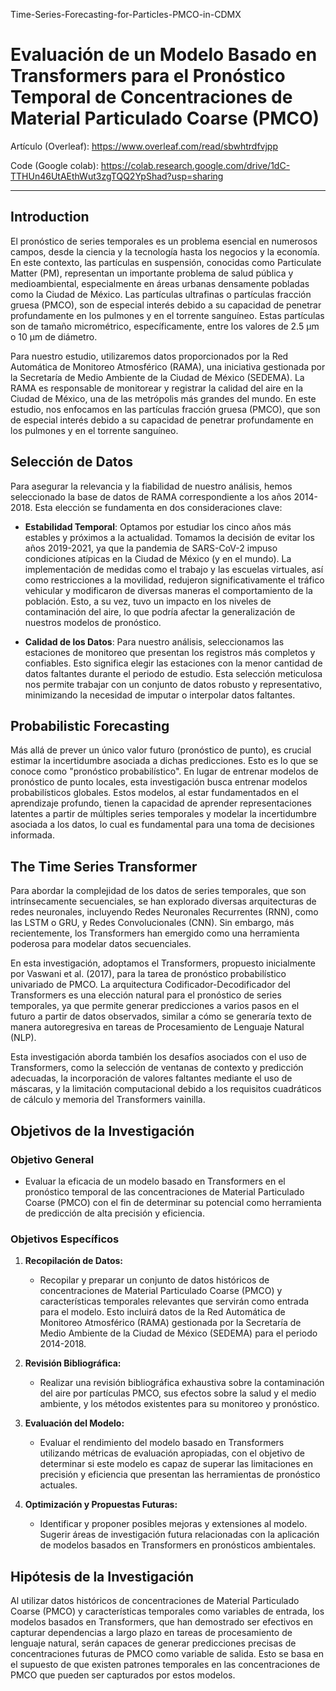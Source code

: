 Time-Series-Forecasting-for-Particles-PMCO-in-CDMX
# Evaluación de un Modelo Basado en Transformers para el Pronóstico Temporal de Concentraciones de Material Particulado Coarse (PMCO)

Artículo (Overleaf): https://www.overleaf.com/read/sbwhtrdfvjpp

Code (Google colab): https://colab.research.google.com/drive/1dC-TTHUn46UtAEthWut3zgTQQ2YpShad?usp=sharing

---

## Introduction

El pronóstico de series temporales es un problema esencial en numerosos campos, desde la ciencia y la tecnología hasta los negocios y la economía. En este contexto, las partículas en suspensión, conocidas como Particulate Matter (PM), representan un importante problema de salud pública y medioambiental, especialmente en áreas urbanas densamente pobladas como la Ciudad de México. Las partículas ultrafinas o partículas fracción gruesa (PMCO), son de especial interés debido a su capacidad de penetrar profundamente en los pulmones y en el torrente sanguíneo. Estas partículas son de tamaño micrométrico, específicamente, entre los valores de 2.5 μm o 10 μm de diámetro.

Para nuestro estudio, utilizaremos datos proporcionados por la Red Automática de Monitoreo Atmosférico (RAMA), una iniciativa gestionada por la Secretaría de Medio Ambiente de la Ciudad de México (SEDEMA). La RAMA es responsable de monitorear y registrar la calidad del aire en la Ciudad de México, una de las metrópolis más grandes del mundo. En este estudio, nos enfocamos en las partículas fracción gruesa (PMCO), que son de especial interés debido a su capacidad de penetrar profundamente en los pulmones y en el torrente sanguíneo.

## Selección de Datos

Para asegurar la relevancia y la fiabilidad de nuestro análisis, hemos seleccionado la base de datos de RAMA correspondiente a los años 2014-2018. Esta elección se fundamenta en dos consideraciones clave:

- **Estabilidad Temporal**: Optamos por estudiar los cinco años más estables y próximos a la actualidad. Tomamos la decisión de evitar los años 2019-2021, ya que la pandemia de SARS-CoV-2 impuso condiciones atípicas en la Ciudad de México (y en el mundo). La implementación de medidas como el trabajo y las escuelas virtuales, así como restricciones a la movilidad, redujeron significativamente el tráfico vehicular y modificaron de diversas maneras el comportamiento de la población. Esto, a su vez, tuvo un impacto en los niveles de contaminación del aire, lo que podría afectar la generalización de nuestros modelos de pronóstico.

- **Calidad de los Datos**: Para nuestro análisis, seleccionamos las estaciones de monitoreo que presentan los registros más completos y confiables. Esto significa elegir las estaciones con la menor cantidad de datos faltantes durante el periodo de estudio. Esta selección meticulosa nos permite trabajar con un conjunto de datos robusto y representativo, minimizando la necesidad de imputar o interpolar datos faltantes.

##  Probabilistic Forecasting

Más allá de prever un único valor futuro (pronóstico de punto), es crucial estimar la incertidumbre asociada a dichas predicciones. Esto es lo que se conoce como "pronóstico probabilístico". En lugar de entrenar modelos de pronóstico de punto locales, esta investigación busca entrenar modelos probabilísticos globales. Estos modelos, al estar fundamentados en el aprendizaje profundo, tienen la capacidad de aprender representaciones latentes a partir de múltiples series temporales y modelar la incertidumbre asociada a los datos, lo cual es fundamental para una toma de decisiones informada.

## The Time Series Transformer

Para abordar la complejidad de los datos de series temporales, que son intrínsecamente secuenciales, se han explorado diversas arquitecturas de redes neuronales, incluyendo Redes Neuronales Recurrentes (RNN), como las LSTM o GRU, y Redes Convolucionales (CNN). Sin embargo, más recientemente, los Transformers han emergido como una herramienta poderosa para modelar datos secuenciales.

En esta investigación, adoptamos el Transformers, propuesto inicialmente por Vaswani et al. (2017), para la tarea de pronóstico probabilístico univariado de PMCO. La arquitectura Codificador-Decodificador del Transformers es una elección natural para el pronóstico de series temporales, ya que permite generar predicciones a varios pasos en el futuro a partir de datos observados, similar a cómo se generaría texto de manera autoregresiva en tareas de Procesamiento de Lenguaje Natural (NLP).

Esta investigación aborda también los desafíos asociados con el uso de Transformers, como la selección de ventanas de contexto y predicción adecuadas, la incorporación de valores faltantes mediante el uso de máscaras, y la limitación computacional debido a los requisitos cuadráticos de cálculo y memoria del Transformers vainilla.

## Objetivos de la Investigación

### Objetivo General

- Evaluar la eficacia de un modelo basado en Transformers en el pronóstico temporal de las concentraciones de Material Particulado Coarse (PMCO) con el fin de determinar su potencial como herramienta de predicción de alta precisión y eficiencia.

### Objetivos Específicos

1. **Recopilación de Datos:** 
    - Recopilar y preparar un conjunto de datos históricos de concentraciones de Material Particulado Coarse (PMCO) y características temporales relevantes que servirán como entrada para el modelo. Esto incluirá datos de la Red Automática de Monitoreo Atmosférico (RAMA) gestionada por la Secretaría de Medio Ambiente de la Ciudad de México (SEDEMA) para el periodo 2014-2018.

2. **Revisión Bibliográfica:** 
    - Realizar una revisión bibliográfica exhaustiva sobre la contaminación del aire por partículas PMCO, sus efectos sobre la salud y el medio ambiente, y los métodos existentes para su monitoreo y pronóstico. 

3. **Evaluación del Modelo:** 
    - Evaluar el rendimiento del modelo basado en Transformers utilizando métricas de evaluación apropiadas, con el objetivo de determinar si este modelo es capaz de superar las limitaciones en precisión y eficiencia que presentan las herramientas de pronóstico actuales.

4. **Optimización y Propuestas Futuras:** 
    - Identificar y proponer posibles mejoras y extensiones al modelo. Sugerir áreas de investigación futura relacionadas con la aplicación de modelos basados en Transformers en pronósticos ambientales.

## Hipótesis de la Investigación

Al utilizar datos históricos de concentraciones de Material Particulado Coarse (PMCO) y características temporales como variables de entrada, los modelos basados en Transformers, que han demostrado ser efectivos en capturar dependencias a largo plazo en tareas de procesamiento de lenguaje natural, serán capaces de generar predicciones precisas de concentraciones futuras de PMCO como variable de salida. Esto se basa en el supuesto de que existen patrones temporales en las concentraciones de PMCO que pueden ser capturados por estos modelos.
